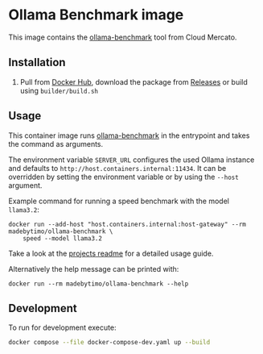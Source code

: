 # Ollama Benchmark image

This image contains the [ollama-benchmark] tool from Cloud Mercato.

## Installation

1. Pull from [Docker Hub], download the package from [Releases] or build using `builder/build.sh`

## Usage

This container image runs [ollama-benchmark] in the entrypoint and takes the command as arguments.

The environment variable `SERVER_URL` configures the used Ollama instance and defaults to
`http://host.containers.internal:11434`. It can be overridden by setting the environment variable or by using the `--host` argument.

Example command for running a speed benchmark with the model `llama3.2`:

```
docker run --add-host "host.containers.internal:host-gateway" --rm madebytimo/ollama-benchmark \
    speed --model llama3.2
```

Take a look at the
[projects readme](https://github.com/cloudmercato/ollama-benchmark/blob/main/README.rst#Usage) for a
detailed usage guide.

Alternatively the help message can be printed with:

```
docker run --rm madebytimo/ollama-benchmark --help
```

## Development

To run for development execute:

```bash
docker compose --file docker-compose-dev.yaml up --build
```

[Docker Hub]: https://hub.docker.com/r/madebytimo/ollama-benchmark
[Releases]: https://github.com/madebytimo/docker-ollama-benchmark/releases
[ollama-benchmark]: https://github.com/cloudmercato/ollama-benchmark
